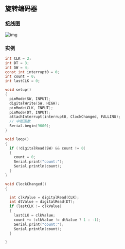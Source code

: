 <!-- 
title: 07-常用输入模块
sort: 
--> 
## 旋转编码器

### 接线图

![img](https://www.arduino.cn/data/attachment/forum/201909/18/182520dg1o4aidzyg6dzz1.jpg)

### 实例

```c
int CLK = 2;
int DT = 3;
int SW = 4;
const int interrupt0 = 0;
int count = 0;
int lastCLK = 0;

void setup()
{
  pinMode(SW, INPUT);
  digitalWrite(SW, HIGH);
  pinMode(CLK, INPUT);
  pinMode(DT, INPUT);
  attachInterrupt(interrupt0, ClockChanged, FALLING);
  // 中断函数
  Serial.begin(9600);
}

void loop()
{
  if (!digitalRead(SW) && count != 0)
  {
    count = 0;
    Serial.print("count:");
    Serial.println(count);
  }
}

void ClockChanged()
{

  int clkValue = digitalRead(CLK);
  int dtValue = digitalRead(DT);
  if (lastCLK != clkValue)
  {
    lastCLK = clkValue;
    count += (clkValue != dtValue ? 1 : -1);
    Serial.print("count:");
    Serial.println(count);
  }

}
```


